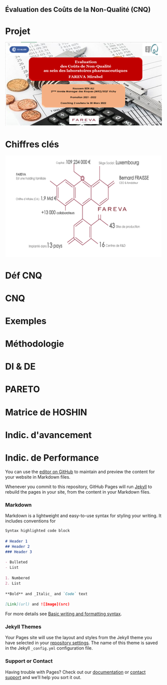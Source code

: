 ## Évaluation des Coûts de la Non-Qualité (CNQ)


# Projet
![Image](projet.png)
# Chiffres clés
![Image](ck.png)
# Déf CNQ
# CNQ
# Exemples
# Méthodologie

# DI & DE
# PARETO
# Matrice de HOSHIN
# Indic. d'avancement
# Indic. de Performance


You can use the [editor on GitHub](https://github.com/houssembenali22/EvalCNQ/edit/gh-pages/index.md) to maintain and preview the content for your website in Markdown files.

Whenever you commit to this repository, GitHub Pages will run [Jekyll](https://jekyllrb.com/) to rebuild the pages in your site, from the content in your Markdown files.

### Markdown

Markdown is a lightweight and easy-to-use syntax for styling your writing. It includes conventions for

```markdown
Syntax highlighted code block

# Header 1
## Header 2
### Header 3

- Bulleted
- List

1. Numbered
2. List

**Bold** and _Italic_ and `Code` text

[Link](url) and ![Image](src)
```

For more details see [Basic writing and formatting syntax](https://docs.github.com/en/github/writing-on-github/getting-started-with-writing-and-formatting-on-github/basic-writing-and-formatting-syntax).

### Jekyll Themes

Your Pages site will use the layout and styles from the Jekyll theme you have selected in your [repository settings](https://github.com/houssembenali22/EvalCNQ/settings/pages). The name of this theme is saved in the Jekyll `_config.yml` configuration file.

### Support or Contact

Having trouble with Pages? Check out our [documentation](https://docs.github.com/categories/github-pages-basics/) or [contact support](https://support.github.com/contact) and we’ll help you sort it out.
